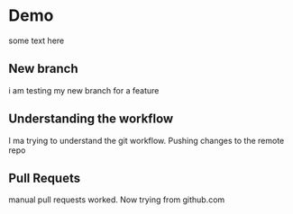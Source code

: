 # Demo 

some text here

## New branch

i am testing my new branch for a feature

## Understanding the workflow 
I ma trying to understand the git workflow. Pushing changes to the remote repo

## Pull Requets

manual pull requests worked. Now trying from github.com